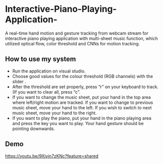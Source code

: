 # Interactive-Piano-Playing-Application-

A real-time hand motion and gesture tracking from webcam stream for interactive piano playing application with multi-sheet music function, which utilized optical flow, color threshold and CNNs for motion tracking.


How to use my system
---------------------------------
- Run the application on visual studio.
- Choose good values for the colour threshold (RGB channels) with the slider . 
- After the threshold are set properly, press “r” on your keyboard to track. (If you want to clear all, press “c”.
- If you want to change the music sheet, put your hand in the top area where left/right motion are tracked.  If you want to change to previous music sheet, move your hand to the left. If you wish to switch to next music sheet, move your hand to the right.
- If you want to play the piano, put your hand in the piano playing area and press the key you want to play. Your hand gesture should be pointing downwards.


Demo
---------------------------------
https://youtu.be/9Xjyin7zKNc?feature=shared
